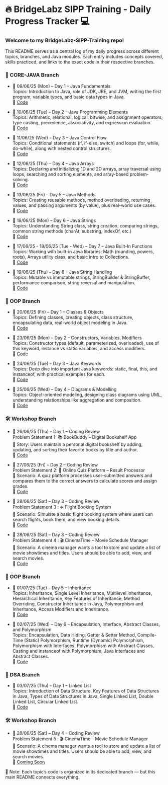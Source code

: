 # 🔥 BridgeLabz SIPP Training - Daily Progress Tracker 💻

### Welcome to my BridgeLabz-SIPP-Training repo!

This README serves as a central log of my daily progress across different topics, branches, and Java modules.
Each entry includes concepts covered, skills practiced, and links to the exact code in their respective branches.

### 📂 CORE-JAVA Branch

* 📅 09/06/25 (Mon) – Day 1 – Java Fundamentals<br>
Topics: Introduction to Java, role of JDK, JRE, and JVM, writing the first program, variable types, and basic data types in Java.<br>
🔗 [Code](https://github.com/abhisheksharma8395/BridgeLabz-SIPP-Training/tree/Core-Java/PracticeProblems)<br>


* 📅 10/06/25 (Tue) – Day 2 – Java Programming Elements<br>
Topics: Arithmetic, relational, logical, bitwise, and assignment operators; type casting, precedence, associativity, and expression evaluation.<br>
🔗 [Code](https://github.com/abhisheksharma8395/BridgeLabz-SIPP-Training/tree/Core-Java/ProgrammingElements)<br>

* 📅 11/06/25 (Wed) – Day 3 – Java Control Flow<br>
Topics: Conditional statements (if, if-else, switch) and loops (for, while, do-while), along with nested control structures.<br>
🔗 [Code](https://github.com/abhisheksharma8395/BridgeLabz-SIPP-Training/tree/Core-Java/JavaControlFlow)<br>

* 📅 12/06/25 (Thu) – Day 4 – Java Arrays<br>
Topics: Declaring and initializing 1D and 2D arrays, array traversal using loops, searching and sorting elements, and array-based problem-solving.<br>
🔗 [Code](https://github.com/abhisheksharma8395/BridgeLabz-SIPP-Training/tree/Core-Java/Arraypractice)<br>

* 📅 13/06/25 (Fri) – Day 5 – Java Methods<br>
Topics: Creating reusable methods, method overloading, returning values, and passing arguments (by value), plus real-world use cases.<br>
🔗  [Code](https://github.com/abhisheksharma8395/BridgeLabz-SIPP-Training/tree/Core-Java/JavaMethods)<br>

* 📅 16/06/25 (Mon) – Day 6 – Java Strings<br>
Topics: Understanding String class, string creation, comparing strings, common string methods (charAt, substring, indexOf, etc.)<br>
🔗 [Code](https://github.com/abhisheksharma8395/BridgeLabz-SIPP-Training/tree/Core-Java/JavaString)<br>

* 📅 17/06/25 - 18/06/25 (Tue - Wed) – Day 7 – Java Built-In Functions<br>
Topics: Working with built-in Java libraries: Math (rounding, powers, roots), Arrays utility class, and basic intro to Collections.<br>
🔗 [Code](https://github.com/abhisheksharma8395/BridgeLabz-SIPP-Training/tree/Core-Java/BuiltInFunction)<br>

* 📅 19/06/25 (Thu) – Day 8 – Java String Handling<br>
Topics: Mutable vs immutable strings, StringBuilder & StringBuffer, performance comparison, string reversal and manipulation.<br>
🔗 [Code](https://github.com/abhisheksharma8395/BridgeLabz-SIPP-Training/tree/Core-Java/JavaStringHandling)<br>

### 🧱 OOP Branch

* 📅 20/06/25 (Fri) – Day 1 – Classes & Objects<br>
Topics: Defining classes, creating objects, class structure, encapsulating data, real-world object modeling in Java.<br>
🔗 [Code](https://github.com/abhisheksharma8395/BridgeLabz-SIPP-Training/tree/OOP/JavaClassAndObject)<br>

* 📅 23/06/25 (Mon) – Day 2 – Constructors, Variables, Modifiers<br>
Topics: Constructor types (default, parameterized, overloaded), use of this keyword, instance vs static variables, and access modifiers.<br>
🔗 [Code](https://github.com/abhisheksharma8395/BridgeLabz-SIPP-Training/tree/OOP/JavaConstructors)<br>

* 📅 24/06/25 (Tue) – Day 3 – Java Keywords<br>
Topics: Deep dive into important Java keywords: static, final, this, and instanceof, with practical examples for each.<br>
🔗 [Code](https://github.com/abhisheksharma8395/BridgeLabz-SIPP-Training/tree/OOP/JavaKeyWords)<br>

* 📅 25/06/25 (Wed) – Day 4 – Diagrams & Modelling<br>
Topics: Object-oriented modeling, designing class diagrams using UML, understanding relationships like aggregation and composition.<br>
🔗 [Code](https://github.com/abhisheksharma8395/BridgeLabz-SIPP-Training/tree/OOP/ObjectModeling)<br>

### 🛠️ Workshop Branch

* 📅 26/06/25 (Thu) – Day 1 – Coding Review<br>
Problem Statement 1: 📚 BookBuddy – Digital Bookshelf App<br>
📝 Story: Users maintain a personal digital bookshelf by adding, updating, and sorting their favorite books by title and author.<br>
🔗 [Code](https://github.com/abhisheksharma8395/BridgeLabz-SIPP-Training/blob/Workshop/BooksManagement.java)

* 📅 27/06/25 (Fri) – Day 2 – Coding Review<br>
Problem Statement 2: 🧠 Online Quiz Platform – Result Processor<br>
📘 Scenario: A quiz platform processes user-submitted answers and compares them to the correct answers to calculate scores and assign grades.<br>
🔗 [Code](https://github.com/abhisheksharma8395/BridgeLabz-SIPP-Training/blob/Workshop/OnlineQuizPlatform.java)<br>

* 📅 28/06/25 (Sat) – Day 3 – Coding Review<br>
Problem Statement 3 : ✈️ Flight Booking System<br>
📘 Scenario: Simulate a basic flight booking system where users can search flights, book them, and view booking details.<br>
🔗 [Code](https://github.com/abhisheksharma8395/BridgeLabz-SIPP-Training/blob/Workshop/FlightManagement.java)<br>

* 📅 28/06/25 (Sat) – Day 3 – Coding Review<br>
Problem Statement 4 : 🎬 CinemaTime – Movie Schedule Manager<br>
📘 Scenario: A cinema manager wants a tool to store and update a list of movie showtimes and titles. Users should be able to add, view, and search movies.<br>
🔗 [Code](https://github.com/abhisheksharma8395/BridgeLabz-SIPP-Training/blob/Workshop/CinemaManagement.java)<br>

### 🧱 OOP Branch

* 📅 01/07/25 (Tue) – Day 5 – Inheritance <br>
Topics: Inheritance, Single Level Inheritance, Multilevel Inheritance, Hierarchical Inheritance, Key Features of Inheritance, Method Overriding, Constructor Inheritance in Java, Polymorphism and Inheritance, Access Modifiers and Inheritance.<br>
🔗 [Code](https://github.com/abhisheksharma8395/BridgeLabz-SIPP-Training/tree/OOP/Inheritance)<br>

* 📅 02/07/25 (Wed) – Day 6 – Encapsulation, Interface, Abstract Classes, and Polymorphism<br>
  Topics: Encapsulation, Data Hiding, Getter & Setter Method, Compile-Time (Static) Polymorphism, Runtime (Dynamic) Polymorphism, Polymorphism with Interfaces, Polymorphism with Abstract Classes, Casting and instanceof with Polymorphism, Java Interfaces and Abstract Classes.<br>
  🔗 [Code](https://github.com/abhisheksharma8395/BridgeLabz-SIPP-Training/tree/OOP/OOPPillars)<br>

### 🧩 DSA Branch

* 📅 03/07/25 (Thu) – Day 1 – Linked List<br>
  Topics: Introduction of Data Structure, Key Features of Data Structures in Java, Types of Data Structures in Java, Single Linked List, Double Linked List, Circular Linked List.<br>
  🔗 [Code](https://github.com/abhisheksharma8395/BridgeLabz-SIPP-Training/tree/DSA/LinkedList)<br>

### 🛠️ Workshop Branch

* 📅 28/06/25 (Sat) – Day 4 – Coding Review<br>
Problem Statement 5 : 🎬 CinemaTime – Movie Schedule Manager<br> 
📘 Scenario: A cinema manager wants a tool to store and update a list of movie showtimes and titles. Users should be able to add, view, and search movies.<br>
🔗 [Coming Soon]()<br>

📝 Note:
Each topic’s code is organized in its dedicated branch — but this main README connects everything.